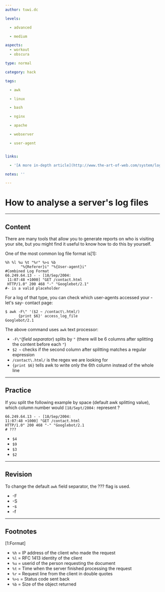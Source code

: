 ```yaml
---
author: tuwi.dc

levels:

  - advanced

  - medium

aspects:
  - workout
  - obscura

type: normal

category: hack

tags:

  - awk

  - linux

  - bash

  - nginx

  - apache

  - webserver

  - user-agent


links:

  - '[A more in-depth article](http://www.the-art-of-web.com/system/logs/){website}'

notes: ''

---
```


# How to analyse a server's log files

---
## Content

There are many tools that allow you to generate reports on who is visiting your site, but you might find it useful to know how to do this by yourself. 


One of the most common log file format is[1]:
```
%h %l %u %t "%r" %>s %b 
       "%{Referer}i" "%{User-agent}i"
#Combined Log Format
66.249.64.13 - - [18/Sep/2004:
 11:07:48 +1000] "GET /contact.html 
 HTTP/1.0" 200 468 "-" "Googlebot/2.1"
#- is a valid placeholder
```
For a log of that type, you can check which user-agents accessed your -let's say- contact page:
```
$ awk -F\" '($2 ~ /contact\.html/)
      {print $6}' access_log_file
Googlebot/2.1
```
The above command uses `awk` text processor:
  - `-F\"`(*field separator*) splits by `"` (there will be 6 columns after splitting the content before each `"`)
  - `$2 ~` checks if the second column after splitting matches a regular expression
  -  `/contact\.html/` is the regex we are looking for
  - `{print $6}` tells awk to write only the 6th column instead of the whole line

---
## Practice

If you split the following example by space (default awk splitting value), which column number would `[18/Sept/2004:` represent ?
```
66.249.64.13 - - [18/Sep/2004:
11:07:48 +1000] "GET /contact.html 
HTTP/1.0" 200 468 "-" "Googlebot/2.1
# ???
```


* `$4`
* `$9`
* `$3`
* `$2`

---
## Revision

To change the default `awk` field separator, the ??? flag is used.


* -F
* -S
* -s
* -f

---
## Footnotes
[1:Format]
- `%h`   = IP address of the client who made the request
- `%l`   =  RFC 1413 identity of the client
- `%u`   =  userid of the person requesting the document
- `%t`   =  Time when the server finished processing the request
- `%r`   =  Request line from the client in double quotes
- `%>s`  =  Status code sent back
- `%b`   =  Size of the object returned
 

